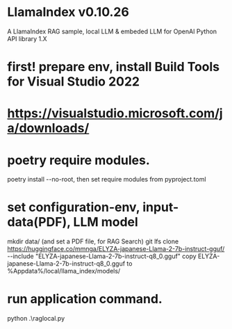 # LlamaIndex v0.10.26
A LlamaIndex RAG sample, local LLM & embeded LLM
for OpenAI Python API library 1.X

# first! prepare env, install Build Tools for Visual Studio 2022
# https://visualstudio.microsoft.com/ja/downloads/

# poetry require modules. 
poetry install --no-root, then set require modules from pyproject.toml

# set configuration-env,  input-data(PDF), LLM model
mkdir data/     (and set a PDF file, for RAG Search)
git lfs clone  https://huggingface.co/mmnga/ELYZA-japanese-Llama-2-7b-instruct-gguf/ --include "ELYZA-japanese-Llama-2-7b-instruct-q8_0.gguf"
copy ELYZA-japanese-Llama-2-7b-instruct-q8_0.gguf to %Appdata%/local/llama_index/models/

# run application command. 
python .\raglocal.py  